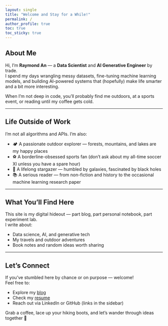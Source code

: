 ```yaml
---
layout: single
title: "Welcome and Stay for a While!"
permalink: /
author_profile: true
toc: true
toc_sticky: true
---
```


## About Me
Hi, I’m **Raymond An** — a **Data Scientist** and **AI Generative Engineer** by trade.  
I spend my days wrangling messy datasets, fine-tuning machine learning models, and building AI-powered systems that (hopefully) make life smarter and a bit more interesting.

When I’m not deep in code, you’ll probably find me outdoors, at a sports event, or reading until my coffee gets cold.

---

## Life Outside of Work
I’m not all algorithms and APIs. I’m also:
- 🏕️ A passionate outdoor explorer — forests, mountains, and lakes are my happy places  
- ⚽ A borderline-obsessed sports fan (don’t ask about my all-time soccer XI unless you have a spare hour)  
- 🌌 A lifelong stargazer — humbled by galaxies, fascinated by black holes  
- 📚 A serious reader — from non-fiction and history to the occasional machine learning research paper  

---

## What You’ll Find Here
This site is my digital hideout — part blog, part personal notebook, part experiment lab.  
I write about:
- Data science, AI, and generative tech
- My travels and outdoor adventures
- Book notes and random ideas worth sharing

---

## Let’s Connect
If you’ve stumbled here by chance or on purpose — welcome!  
Feel free to:
- Explore my [blog](/blog/)
- Check my [resume](/resume/)
- Reach out via LinkedIn or GitHub (links in the sidebar)

Grab a coffee, lace up your hiking boots, and let’s wander through ideas together 🚀
